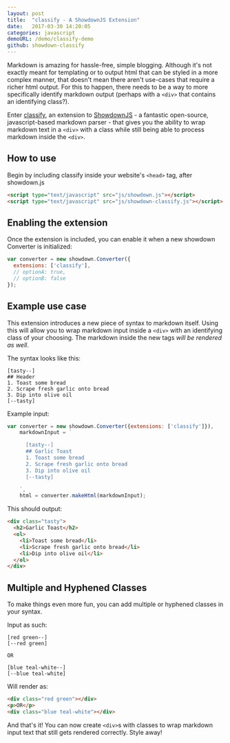 ```yaml
---
layout: post
title:  "classify - A ShowdownJS Extension"
date:   2017-03-30 14:20:05
categories: javascript
demoURL: /demo/classify-demo
github: showdown-classify
---
```


Markdown is amazing for hassle-free, simple blogging. Although it's not exactly meant for templating or to output html that can be styled in a more complex manner, that doesn't mean there aren't use-cases that require a richer html output. For this to happen, there needs to be a way to more specifically identify markdown output (perhaps with a `<div>` that contains an identifying class?).

Enter [classify](https://github.com/timelytree/showdown-classify), an extension to [ShowdownJS](https://github.com/showdownjs) - a fantastic open-source, javascript-based markdown parser - that gives you the ability to wrap markdown text in a `<div>` with a class while still being able to process markdown inside the `<div>`.

## How to use

Begin by including classify inside your website's `<head>` tag, after showdown.js

```html
<script type="text/javascript" src="js/showdown.js"></script>
<script type="text/javascript" src="js/showdown-classify.js"></script>
```

## Enabling the extension

Once the extension is included, you can enable it when a new showdown Converter is initialized:

```javascript
var converter = new showdown.Converter({
  extensions: ['classify'],
  // optionA: true,
  // optionB: false
});
```

## Example use case

This extension introduces a new piece of syntax to markdown itself. Using this will allow you to wrap markdown input inside a `<div>` with an identifying class of your choosing. The markdown inside the new tags _will be rendered as well_.

The syntax looks like this:

```
[tasty--]
## Header
1. Toast some bread
2. Scrape fresh garlic onto bread
3. Dip into olive oil
[--tasty]
```

Example input:

```javascript
var converter = new showdown.Converter({extensions: ['classify']}),
    markdownInput = `

      [tasty--]
      ## Garlic Toast
      1. Toast some bread
      2. Scrape fresh garlic onto bread
      3. Dip into olive oil
      [--tasty]

    `,
    html = converter.makeHtml(markdownInput);
```

This should output:

```html
<div class="tasty">
  <h2>Garlic Toast</h2>
  <ol>
    <li>Toast some bread</li>
    <li>Scrape fresh garlic onto bread</li>
    <li>Dip into olive oil</li>
  </ol>
</div>
```

## Multiple and Hyphened Classes
To make things even more fun, you can add multiple or hyphened classes in your syntax.

Input as such:

```
[red green--]
[--red green]

OR

[blue teal-white--]
[--blue teal-white]
```

Will render as:

```html
<div class="red green"></div>
<p>OR</p>
<div class="blue teal-white"></div>
```

And that's it! You can now create `<div>`s with classes to wrap markdown input text
that still gets rendered correctly. Style away!
